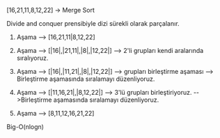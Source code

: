 [16,21,11,8,12,22] -> Merge Sort

Divide and conquer prensibiyle dizi sürekli olarak parçalanır.

1. Aşama --> [16,21,11|8,12,22]

2. Aşama --> [|16|,|21,11|,|8|,|12,22|] --> 2'li grupları kendi aralarında sıralıyoruz.

3. Aşama --> [|16|,|11,21|,|8|,|12,22|] --> grupları birleştirme aşaması --> Birleştirme aşamasında sıralamayı düzenliyoruz.

4. Aşama --> [|11,16,21|,|8,12,22|] --> 3'lü grupları birleştiriyoruz. -->Birleştirme aşamasında sıralamayı düzenliyoruz.

5. Aşama --> [8,11,12,16,21,22]

Big-O(nlogn) 
